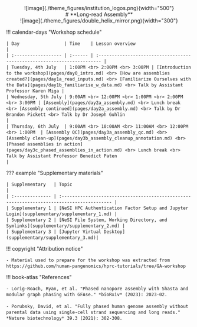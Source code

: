 <center>![image](./theme_figures/institution_logos.png){width="500"}</center>

<center>
# **Long-read Assembly**
</center>

<center>
![image](./theme_figures/double_helix_mirror.png){width="300"}
</center>


!!! calendar-days "Workshop schedule"

    | Day                 | Time    | Lesson overview                                                                 |
    | :------------------ | :------ | :----------------------------------------------------------------------- |
    | Tuesday, 4th July   | 1:00PM <br> 2:00PM <br> 3:00PM | [Introduction to the workshop](pages/day0_intro.md) <br> [How are assemblies created?](pages/day1a_read_inputs.md) <br> [Familiarize Ourselves with the Data](pages/day1b_familiarise_w_data.md) <br> Talk by Assistant Professor Karen Miga |
    | Wednesday, 5th July | 9:00AM <br> 12:00PM <br> 1:00PM <br> 2:00PM <br> 3:00PM | [Assembly](pages/day2a_assembly.md) <br> Lunch break <br> [Assembly continued](pages/day2a_assembly.md) <br> Talk by Dr Brandon Pickett <br> Talk by Dr Joseph Guhlin                                      |
    | Thursday, 6th July  | 9:00AM <br> 10:00AM <br> 11:00AM <br> 12:00PM <br> 1:00PM  | [Assembly QC](pages/day3a_assembly_qc.md) <br> [Assembly clean-up](pages/day3b_assembly_cleanup_annotation.md) <br> [Phased assemblies in action](pages/day3c_phased_assemblies_in_action.md) <br> Lunch break <br> Talk by Assistant Professor Benedict Paten                              |
  



??? example "Supplementary materials"

    | Supplementary   | Topic                                                                                      |
    | :-------------- | :----------------------------------------------------------------------------------------- |
    | Supplementary 1 | [NeSI HPC Authentication Factor Setup and Jupyter Login](supplementary/supplementary_1.md) |
    | Supplementary 2 | [NeSI File System, Working Directory, and Symlinks](supplementary/supplementary_2.md) |
    | Supplementary 3 | [Jupyter Virtual Desktop](supplementary/supplementary_3.md)|


!!! copyright "Attribution notice"

    - Material used to prepare for the workshop was extracted from https://github.com/human-pangenomics/hprc-tutorials/tree/GA-workshop
 

!!! book-atlas "References"

    - Lorig-Roach, Ryan, et al. "Phased nanopore assembly with Shasta and modular graph phasing with GFAse." *bioRxiv* (2023): 2023-02.

    - Porubsky, David, et al. "Fully phased human genome assembly without parental data using single-cell strand sequencing and long reads." *Nature biotechnology* 39.3 (2021): 302-308.